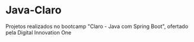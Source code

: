 # Java-Claro
Projetos realizados no bootcamp "Claro - Java com Spring Boot", ofertado pela Digital Innovation One
